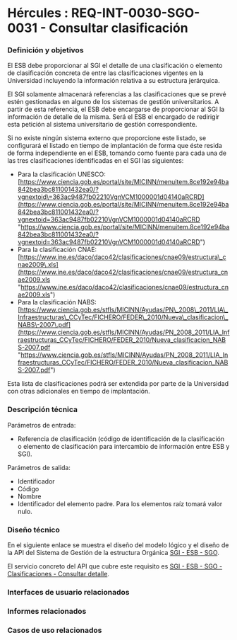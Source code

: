 # Hércules : REQ\-INT\-0030\-SGO\-0031 \- Consultar clasificación













### Definición y objetivos

El ESB debe proporcionar al SGI el detalle de una clasificación o elemento de clasificación concreta de entre las clasificaciones vigentes en la Universidad incluyendo la información relativa a su estructura jerárquica.

El SGI solamente almacenará referencias a las clasificaciones que se prevé estén gestionadas en alguno de los sistemas de gestión universitarios. A partir de esta referencia, el ESB debe encargarse de proporcionar al SGI la información de detalle de la misma. Será el ESB el encargado de redirigir esta petición al sistema universitario de gestión correspondiente.

Si no existe ningún sistema externo que proporcione este listado, se configurará el listado en tiempo de implantación de forma que éste resida de forma independiente en el ESB, tomando como fuente para cada una de las tres clasificaciones identificadas en el SGI las siguientes:

* Para la clasificación UNESCO: [https://www.ciencia.gob.es/portal/site/MICINN/menuitem.8ce192e94ba842bea3bc811001432ea0/?vgnextoid\=363ac9487fb02210VgnVCM1000001d04140aRCRD](https://www.ciencia.gob.es/portal/site/MICINN/menuitem.8ce192e94ba842bea3bc811001432ea0/?vgnextoid=363ac9487fb02210VgnVCM1000001d04140aRCRD "https://www.ciencia.gob.es/portal/site/MICINN/menuitem.8ce192e94ba842bea3bc811001432ea0/?vgnextoid=363ac9487fb02210VgnVCM1000001d04140aRCRD")
* Para la clasificación CNAE: [https://www.ine.es/daco/daco42/clasificaciones/cnae09/estructura\_cnae2009\.xls](https://www.ine.es/daco/daco42/clasificaciones/cnae09/estructura_cnae2009.xls "https://www.ine.es/daco/daco42/clasificaciones/cnae09/estructura_cnae2009.xls")
* Para la clasificación NABS: [https://www.ciencia.gob.es/stfls/MICINN/Ayudas/PN\_2008\_2011/LIA\_Infraestructuras\_CCyTec/FICHERO/FEDER\_2010/Nueva\_clasificacion\_NABS\-2007\.pdf](https://www.ciencia.gob.es/stfls/MICINN/Ayudas/PN_2008_2011/LIA_Infraestructuras_CCyTec/FICHERO/FEDER_2010/Nueva_clasificacion_NABS-2007.pdf "https://www.ciencia.gob.es/stfls/MICINN/Ayudas/PN_2008_2011/LIA_Infraestructuras_CCyTec/FICHERO/FEDER_2010/Nueva_clasificacion_NABS-2007.pdf")

Esta lista de clasificaciones podrá ser extendida por parte de la Universidad con otras adicionales en tiempo de implantación.

### Descripción técnica

Parámetros de entrada:

* Referencia de clasificación (código de identificación de la clasificación o elemento de clasificación para intercambio de información entre ESB y SGI).

Parámetros de salida:

* Identificador
* Código
* Nombre
* Identificador del elemento padre. Para los elementos raíz tomará valor nulo.

### Diseño técnico

En el siguiente enlace se muestra el diseño del modelo lógico y el diseño de la API del Sistema de Gestión de la estructura Orgánica [SGI \- ESB \- SGO](https://confluence.um.es/confluence/display/HERCULES/SGI+-+ESB+-+SGO "https://confluence.um.es/confluence/display/HERCULES/SGI+-+ESB+-+SGO").

El servicio concreto del API que cubre este requisito es [SGI \- ESB \- SGO \- Clasificaciones \- Consultar detalle](/hercules/sgi-sistema-de-gestion-de-investigacion/diseno/componentes/sgi-esb/sgi-esb-sgo/sgi-esb-sgo-clasificaciones-consultar-detalle.md "/hercules/sgi-sistema-de-gestion-de-investigacion/diseno/componentes/sgi-esb/sgi-esb-sgo/sgi-esb-sgo-clasificaciones-consultar-detalle.md").

  








### Interfaces de usuario relacionados







### Informes relacionados







### Casos de uso relacionados









